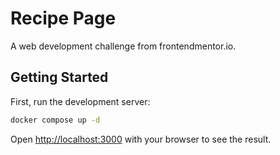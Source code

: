 # Recipe Page
A web development challenge from frontendmentor.io.

## Getting Started

First, run the development server:
```bash
docker compose up -d
```
Open [http://localhost:3000](http://localhost:3000) with your browser to see the result.
